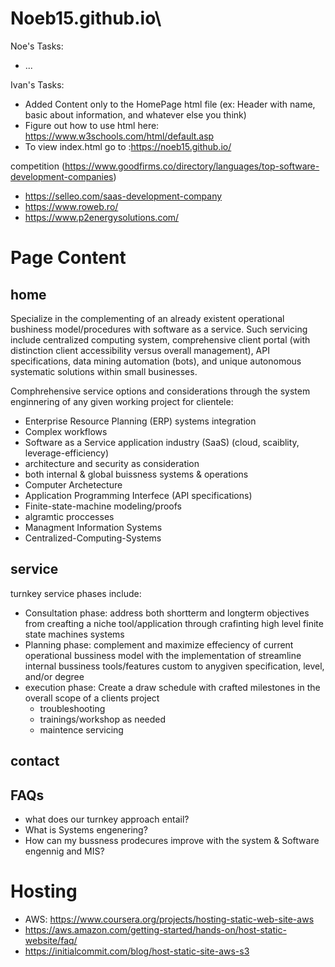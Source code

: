 # Noeb15.github.io\

Noe's Tasks:
- ...

Ivan's Tasks:
- Added Content only to the HomePage html file (ex: Header with name, basic about information, and whatever else you think)
- Figure out how to use html here: https://www.w3schools.com/html/default.asp
- To view index.html go to :https://noeb15.github.io/


competition (https://www.goodfirms.co/directory/languages/top-software-development-companies)
- https://selleo.com/saas-development-company
- https://www.roweb.ro/
- https://www.p2energysolutions.com/


# Page Content

## home

Specialize in the complementing of an already existent operational bushiness model/procedures with software as a service. Such servicing include centralized computing system, comprehensive client portal (with distinction client accessibility versus overall management), API specifications, data mining automation (bots), and unique autonomous systematic solutions within small businesses.

Comphrehensive service options and considerations through the system enginnering of any given working project for clientele:
- Enterprise Resource Planning (ERP) systems integration
- Complex workflows
- Software as a Service application industry (SaaS) (cloud, scaiblity, leverage-efficiency)
- architecture and security as consideration
- both internal & global buissness systems & operations
- Computer Archetecture
- Application Programming Interfece (API specifications)
- Finite-state-machine modeling/proofs
- algramtic proccesses
- Managment Information Systems
- Centralized-Computing-Systems



## service
turnkey service phases include:
- Consultation phase: address both shortterm and longterm objectives from creafting a niche tool/application through crafinting high level finite state machines systems
- Planning phase: complement and maximize effeciency of current operational bussiness model with the implementation of streamline internal bussiness tools/features custom to anygiven specification, level, and/or degree
- execution phase: Create a draw schedule with crafted milestones in the overall scope of a clients project
    - troubleshooting
    - trainings/workshop as needed
    - maintence servicing

## contact


## FAQs
- what does our turnkey approach entail?
- What is Systems engenering?
- How can my bussness prodecures improve with the system & Software engennig and MIS?

# Hosting
- AWS: https://www.coursera.org/projects/hosting-static-web-site-aws
- https://aws.amazon.com/getting-started/hands-on/host-static-website/faq/
- https://initialcommit.com/blog/host-static-site-aws-s3